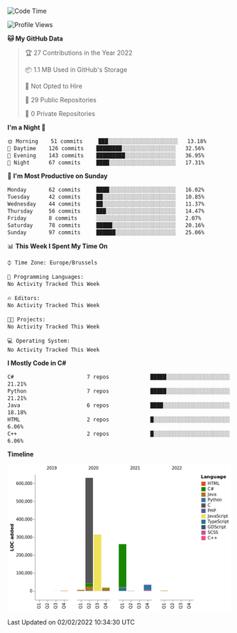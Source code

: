 <!--START_SECTION:waka-->
![Code Time](http://img.shields.io/badge/Code%20Time-132%20hrs%2023%20mins-blue)

![Profile Views](http://img.shields.io/badge/Profile%20Views-0-blue)

**🐱 My GitHub Data** 

> 🏆 27 Contributions in the Year 2022
 > 
> 📦 1.1 MB Used in GitHub's Storage 
 > 
> 🚫 Not Opted to Hire
 > 
> 📜 29 Public Repositories 
 > 
> 🔑 0 Private Repositories  
 > 
**I'm a Night 🦉** 

```text
🌞 Morning    51 commits     ███░░░░░░░░░░░░░░░░░░░░░░   13.18% 
🌆 Daytime    126 commits    ████████░░░░░░░░░░░░░░░░░   32.56% 
🌃 Evening    143 commits    █████████░░░░░░░░░░░░░░░░   36.95% 
🌙 Night      67 commits     ████░░░░░░░░░░░░░░░░░░░░░   17.31%

```
📅 **I'm Most Productive on Sunday** 

```text
Monday       62 commits     ████░░░░░░░░░░░░░░░░░░░░░   16.02% 
Tuesday      42 commits     ██░░░░░░░░░░░░░░░░░░░░░░░   10.85% 
Wednesday    44 commits     ██░░░░░░░░░░░░░░░░░░░░░░░   11.37% 
Thursday     56 commits     ███░░░░░░░░░░░░░░░░░░░░░░   14.47% 
Friday       8 commits      ░░░░░░░░░░░░░░░░░░░░░░░░░   2.07% 
Saturday     78 commits     █████░░░░░░░░░░░░░░░░░░░░   20.16% 
Sunday       97 commits     ██████░░░░░░░░░░░░░░░░░░░   25.06%

```


📊 **This Week I Spent My Time On** 

```text
⌚︎ Time Zone: Europe/Brussels

💬 Programming Languages: 
No Activity Tracked This Week

🔥 Editors: 
No Activity Tracked This Week

🐱‍💻 Projects: 
No Activity Tracked This Week

💻 Operating System: 
No Activity Tracked This Week

```

**I Mostly Code in C#** 

```text
C#                       7 repos             █████░░░░░░░░░░░░░░░░░░░░   21.21% 
Python                   7 repos             █████░░░░░░░░░░░░░░░░░░░░   21.21% 
Java                     6 repos             ████░░░░░░░░░░░░░░░░░░░░░   18.18% 
HTML                     2 repos             █░░░░░░░░░░░░░░░░░░░░░░░░   6.06% 
C++                      2 repos             █░░░░░░░░░░░░░░░░░░░░░░░░   6.06%

```


**Timeline**

![Chart not found](https://raw.githubusercontent.com/Arafa42/Arafa42/main/charts/bar_graph.png) 


 Last Updated on 02/02/2022 10:34:30 UTC
<!--END_SECTION:waka-->


<!-- 
[![Hits](https://hits.seeyoufarm.com/api/count/incr/badge.svg?url=https%3A%2F%2Fgithub.com%2FArafa42&count_bg=%23455AF3&title_bg=%23262D3B&icon=github.svg&icon_color=%23588EF7&title=visitors&edge_flat=false)](https://hits.seeyoufarm.com)
 -->
